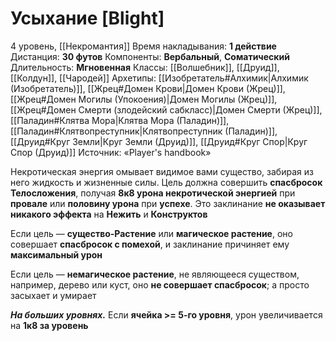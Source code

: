 # Усыхание [Blight]
4 уровень, [[Некромантия]]
Время накладывания: **1 действие**
Дистанция: **30 футов**
Компоненты: **Вербальный**, **Соматический**
Длительность: **Мгновенная**
Классы: [[Волшебник]], [[Друид]], [[Колдун]], [[Чародей]]
Архетипы: [[Изобретатель#Алхимик|Алхимик (Изобретатель)]], [[Жрец#Домен Крови|Домен Крови (Жрец)]], [[Жрец#Домен Могилы (Упокоения)|Домен Могилы (Жрец)]], [[Жрец#Домен Смерти (злодейский сабкласс)|Домен Смерти (Жрец)]], [[Паладин#Клятва Мора|Клятва Мора (Паладин)]], [[Паладин#Клятвопреступник|Клятвопреступник (Паладин)]], [[Друид#Круг Земли|Круг Земли (Друид)]], [[Друид#Круг Спор|Круг Спор (Друид)]]
Источник: «Player's handbook»

Некротическая энергия омывает видимое вами существо, забирая из него жидкость и жизненные силы. Цель должна совершить **спасбросок Телосложения**, получая **8к8 урона некротической энергией** при **провале** или **половину урона** при **успехе**. Это заклинание **не оказывает никакого эффекта** на **Нежить** и **Конструктов**

Если цель — **существо-Растение** или **магическое растение**, оно совершает **спасбросок с помехой**, и заклинание причиняет ему **максимальный урон**

Если цель — **немагическое растение**, не являющееся существом, например, дерево или куст, оно **не совершает спасбросок**; а просто засыхает и умирает

**_На больших уровнях._** Если **ячейка >= 5-го уровня**, урон увеличивается на **1к8 за уровень**